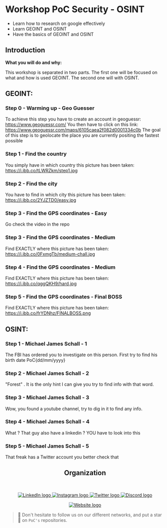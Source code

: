 # Workshop PoC Security - OSINT

- Learn how to research on google effectively
- Learn GEOINT and OSINT
- Have the basics of GEOINT and OSINT


## Introduction

**What you will do and why:**

This workshop is separated in two parts. The first one will be focused on what and how is used GEOINT. The second one will with OSINT.


## GEOINT:

### Step 0 - Warming up - Geo Guesser

To achieve this step you have to create an account in geoguessr: <https://www.geoguessr.com/>
You then have to click on this link: <https://www.geoguessr.com/maps/6105caea2f082d0001334c0b>
The goal of this step is to geolocate the place you are currently positing the fastest possible

### Step 1 - Find the country

You simply have in which country this picture has been taken: <https://i.ibb.co/tLWRZkm/step1.jpg>

### Step 2 - Find the city

You have to find in which city this picture has been taken: <https://i.ibb.co/2YJZTD0/easy.jpg>

### Step 3 - Find the GPS coordinates - Easy

Go check the video in the repo

### Step 3 - Find the GPS coordinates - Medium

Find EXACTLY where this picture has been taken: <https://i.ibb.co/0FxmgTb/medium-chall.jpg>

### Step 4 - Find the GPS coordinates - Medium

Find EXACTLY where this picture has been taken: <https://i.ibb.co/qggQKH9/hard.jpg>

### Step 5 - Find the GPS coordinates - Final BOSS

Find EXACTLY where this picture has been taken: <https://i.ibb.co/frYDNhz/FINALBOSS.png>


## OSINT:

### Step 1 - Michael James Schall - 1

The FBI has ordered you to investigate on this person. First try to find his birth date PoC{dd/mm/yyyy}

### Step 2 - Michael James Schall - 2

"Forest" . It is the only hint I can give you try to find info with that word.

### Step 3 - Michael James Schall - 3

Wow, you found a youtube channel, try to dig in it to find any info.

### Step 4 - Michael James Schall - 4

What ? That guy also have a linkedin ? YOU have to look into this

### Step 5 - Michael James Schall - 5

That freak has a Twitter account you better check that

<h2 align=center>
Organization
</h2>
<br/>
<p align='center'>
    <a href="https://www.linkedin.com/company/pocinnovation/mycompany/">
        <img src="https://img.shields.io/badge/LinkedIn-0077B5?style=for-the-badge&logo=linkedin&logoColor=white" alt="LinkedIn logo">
    </a>
    <a href="https://www.instagram.com/pocinnovation/">
        <img src="https://img.shields.io/badge/Instagram-E4405F?style=for-the-badge&logo=instagram&logoColor=white" alt="Instagram logo"
>
    </a>
    <a href="https://twitter.com/PoCInnovation">
        <img src="https://img.shields.io/badge/Twitter-1DA1F2?style=for-the-badge&logo=twitter&logoColor=white" alt="Twitter logo">
    </a>
    <a href="https://discord.com/invite/Yqq2ADGDS7">
        <img src="https://img.shields.io/badge/Discord-7289DA?style=for-the-badge&logo=discord&logoColor=white" alt="Discord logo">
    </a>
</p>
<p align=center>
    <a href="https://www.poc-innovation.fr/">
        <img src="https://img.shields.io/badge/WebSite-1a2b6d?style=for-the-badge&logo=GitHub Sponsors&logoColor=white" alt="Website logo">
    </a>
</p>

> 🚀 Don't hesitate to follow us on our different networks, and put a star 🌟 on `PoC's` repositories.
